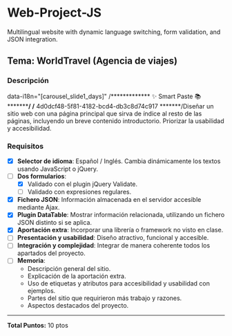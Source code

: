 # Web-Project-JS
Multilingual website with dynamic language switching, form validation, and JSON integration.

## Tema: WorldTravel (Agencia de viajes)

### Descripción
data-i18n="[carousel_slide1_days]"
/*************  ✨ Smart Paste 📚  *************/
/******  4d0dcf48-5f81-4182-bcd4-db3c8d74c917  *******/Diseñar un sitio web con una página principal que sirva de índice al resto de las páginas, incluyendo un breve contenido introductorio. Priorizar la usabilidad y accesibilidad.

### Requisitos

- [x] **Selector de idioma**: Español / Inglés. Cambia dinámicamente los textos usando JavaScript o jQuery.
- [ ] **Dos formularios**:
  - [x] Validado con el plugin jQuery Validate.
  - [ ] Validado con expresiones regulares.
- [x] **Fichero JSON**: Información almacenada en el servidor accesible mediante Ajax.
- [x] **Plugin DataTable**: Mostrar información relacionada, utilizando un fichero JSON distinto si se aplica.
- [x] **Aportación extra**: Incorporar una librería o framework no visto en clase.
- [ ] **Presentación y usabilidad**: Diseño atractivo, funcional y accesible.
- [ ] **Integración y complejidad**: Integrar de manera coherente todos los apartados del proyecto.
- [ ] **Memoria**:
  - Descripción general del sitio.
  - Explicación de la aportación extra.
  - Uso de etiquetas y atributos para accesibilidad y usabilidad con ejemplos.
  - Partes del sitio que requirieron más trabajo y razones.
  - Aspectos destacados del proyecto.

---
**Total Puntos:** 10 ptos